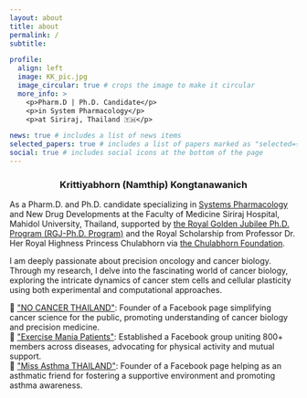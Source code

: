 ```yaml
---
layout: about
title: about
permalink: /
subtitle:

profile:
  align: left
  image: KK_pic.jpg
  image_circular: true # crops the image to make it circular
  more_info: >
    <p>Pharm.D | Ph.D. Candidate</p>
    <p>in System Pharmacology</p>
    <p>at Siriraj, Thailand 🇹🇭</p>

news: true # includes a list of news items
selected_papers: true # includes a list of papers marked as "selected={true}"
social: true # includes social icons at the bottom of the page
---
```

<center><h3>Krittiyabhorn (Namthip) Kongtanawanich</h3></center>

As a Pharm.D. and Ph.D. candidate specializing in [Systems Pharmacology](https://www.sisyspharm.org/) and New Drug Developments at the Faculty of Medicine Siriraj Hospital, Mahidol University, Thailand, supported by [the Royal Golden Jubilee Ph.D. Program (RGJ-Ph.D. Program)](https://rgj.trf.or.th/main/en/) and the Royal Scholarship from Professor Dr. Her Royal Highness Princess Chulabhorn via [the Chulabhorn Foundation](https://www.cri.or.th/chulabhorn-foundation-en/). 

I am deeply passionate about precision oncology and cancer biology. Through my research, I delve into the fascinating world of cancer biology, exploring the intricate dynamics of cancer stem cells and cellular plasticity using both experimental and computational approaches.

  🌸 ["NO CANCER THAILAND"](https://www.facebook.com/nocancerTH/): Founder of a Facebook page simplifying cancer science for the public, promoting understanding of cancer biology and precision medicine. \
  🌸 ["Exercise Mania Patients"](https://www.facebook.com/share/g/8duUkQvoX8EXRZV6/): Established a Facebook group uniting 800+ members across diseases, advocating for physical activity and mutual support. \
  🌸 ["Miss Asthma THAILAND"](https://www.facebook.com/profile.php?id=61554265143399): Founder of a Facebook page helping as an asthmatic friend for fostering a supportive environment and promoting asthma awareness.


